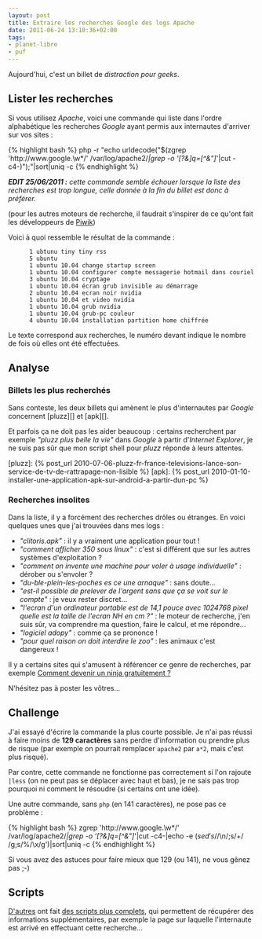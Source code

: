```yaml
---
layout: post
title: Extraire les recherches Google des logs Apache
date: 2011-06-24 13:10:36+02:00
tags:
- planet-libre
- puf
---
```


Aujourd'hui, c'est un billet de _distraction pour geeks_.

## Lister les recherches

Si vous utilisez _Apache_, voici une commande qui liste dans l'ordre alphabétique les recherches _Google_ ayant permis aux internautes d'arriver sur vos sites :

{% highlight bash %}
php -r "echo urldecode(\"$(zgrep 'http://www\.google\.\w*/' /var/log/apache2/*|grep -o '[?&]q=[^&"]*'|cut -c4-)\");"|sort|uniq -c
{% endhighlight %}

_**EDIT 25/06/2011 :** cette commande semble échouer lorsque la liste des
recherches est trop longue, celle donnée à la fin du billet est donc à
préférer._

(pour les autres moteurs de recherche, il faudrait s'inspirer de ce qu'ont fait
les développeurs de [Piwik][])

[piwik]: http://piwik.org/faq/general/#faq_39

Voici à quoi ressemble le résultat de la commande :

          1 ubtunu tiny tiny rss
          5 ubuntu
          1 ubuntu 10.04 change startup screen
          1 ubuntu 10.04 configurer compte messagerie hotmail dans couriel
          3 ubuntu 10.04 cryptage
          1 ubuntu 10.04 écran grub invisible au démarrage
          2 ubuntu 10.04 ecran noir nvidia 
          1 ubuntu 10.04 et video nvidia
          1 ubuntu 10.04 grub nvidia
          1 ubuntu 10.04 grub-pc couleur
          4 ubuntu 10.04 installation partition home chiffrée

Le texte correspond aux recherches, le numéro devant indique le nombre de fois
où elles ont été effectuées.


## Analyse


### Billets les plus recherchés

Sans conteste, les deux billets qui amènent le plus d'internautes par _Google_
concernent [pluzz][] et [apk][].

Et parfois ça ne doit pas les aider beaucoup : certains recherchent par exemple
_"pluzz plus belle la vie"_ dans _Google_ à partir d'_Internet Explorer_, je ne
suis pas sûr que mon script shell pour _pluzz_ réponde à leurs attentes.

[pluzz]: {% post_url 2010-07-06-pluzz-fr-france-televisions-lance-son-service-de-tv-de-rattrapage-non-lisible %}
[apk]: {% post_url 2010-01-10-installer-une-application-apk-sur-android-a-partir-dun-pc %}


### Recherches insolites

Dans la liste, il y a forcément des recherches drôles ou étranges. En voici
quelques unes que j'ai trouvées dans mes logs :

  * _"clitoris.apk"_ : il y a vraiment une application pour tout !
  * _"comment afficher 350 sous linux"_ : c'est si différent que sur les autres
    systèmes d'exploitation ?
  * _"comment on invente une machine pour voler à usage individuelle"_ : dérober
    ou s'envoler ?
  * _"du-ble-plein-les-poches es ce une arnaque"_ : sans doute…
  * _"est-il possible de prelever de l'argent sans que ça se voit sur le
    compte"_ : je veux rester discret…
  * _"l'ecran d'un ordinateur portable est de 14,1 pouce avec 1024*768 pixel
    quelle est la taille de l'ecran N*H en cm ?"_ : le moteur de recherche, j'en
    suis sûr, va comprendre ma question, faire le calcul, et me répondre…
  * _"logiciel adopy"_ : comme ça se prononce !
  * _"pour quel raison on doit interdire le zoo"_ : les animaux c'est
    dangereux !

Il y a certains sites qui s'amusent à référencer ce genre de recherches, par
exemple [Comment devenir un ninja gratuitement ?][ninja]

[ninja]: http://devenirunninjagratuitement.tumblr.com/

N'hésitez pas à poster les vôtres…


## Challenge

J'ai essayé d'écrire la commande la plus courte possible. Je n'ai pas réussi à
faire moins de **129 caractères** sans perdre d'information ou prendre plus de
risque (par exemple on pourrait remplacer `apache2` par `a*2`, mais c'est plus
risqué).

Par contre, cette commande ne fonctionne pas correctement si l'on rajoute
`|less` (on ne peut pas se déplacer avec haut et bas), je ne sais pas trop
pourquoi ni comment le résoudre (si certains ont une idée).

Une autre commande, sans `php` (en 141 caractères), ne pose pas ce problème :

{% highlight bash %}
zgrep 'http://www\.google\.\w*/' /var/log/apache2/*|grep -o '[?&]q=[^&"]*'|cut -c4-|echo -e $(sed 's/$/\\n/;s/+/ /g;s/%/\\x/g')|sort|uniq -c
{% endhighlight %}

Si vous avez des astuces pour faire mieux que 129 (ou 141), ne vous gênez pas
;-)


## Scripts

[D'autres][bortzmeyer] ont fait [des scripts plus complets][script], qui
permettent de récupérer des informations supplémentaires, par exemple la page
sur laquelle l'internaute est arrivé en effectuant cette recherche…

[bortzmeyer]: http://www.bortzmeyer.org/je-parle-a-mon-moteur-de-recherche.html
[script]: http://www.bortzmeyer.org/files/SearchEngineQueries.py
